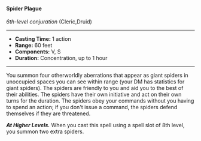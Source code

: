 #### Spider Plague
*6th-level conjuration* (Cleric,Druid)
___
- **Casting Time:** 1 action
- **Range:** 60 feet
- **Components:** V, S
- **Duration:** Concentration, up to 1 hour
---
You summon four otherworldly aberrations that
appear as giant spiders  in unoccupied spaces you can see within range (your DM has statistics for
giant spiders). The spiders are friendly to you and
aid you to the best of their abilities. The spiders
have their own initiative and act on their own turns
for the duration. The spiders obey your commands
without you having to spend an action; if you don't
issue a command, the spiders defend themselves if
they are threatened.

***At Higher Levels.*** When you cast this spell using
a spell slot of 8th level, you summon two extra
spiders.
